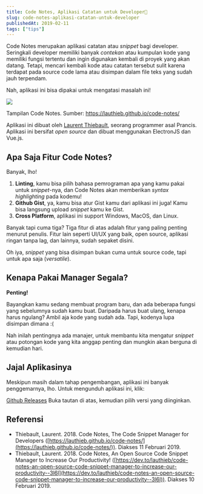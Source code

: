 ```yaml
---
title: Code Notes, Aplikasi Catatan untuk Developer📒
slug: code-notes-aplikasi-catatan-untuk-developer
publishedAt: 2019-02-11
tags: ["tips"]
---
```


Code Notes merupakan aplikasi catatan atau _snippet_ bagi developer. Seringkali developer memiliki banyak _contekan_ atau kumpulan kode yang memiliki fungsi tertentu dan ingin digunakan kembali di proyek yang akan datang. Tetapi, mencari kembali kode atau catatan tersebut sulit karena terdapat pada source code lama atau disimpan dalam file teks yang sudah jauh terpendam.

Nah, aplikasi ini bisa dipakai untuk mengatasi masalah ini!

![](https://kodesianastorage.blob.core.windows.net/kodesiana-public-assets/posts/2019/2/screen.png)

Tampilan Code Notes. Sumber: https://lauthieb.github.io/code-notes/

Aplikasi ini dibuat oleh [Laurent Thiebault](https://github.com/lauthieb), seorang programmer asal Prancis. Aplikasi ini bersifat _open source_ dan dibuat menggunakan ElectronJS dan Vue.js.

## Apa Saja Fitur Code Notes?

Banyak, lho!

1. **Linting**, kamu bisa pilih bahasa pemrograman apa yang kamu pakai untuk _snippet_\-nya, dan Code Notes akan memberikan _syntax highlighting_ pada kodemu!
2. **Github Gist**, ya, kamu bisa atur Gist kamu dari aplikasi ini juga! Kamu bisa langsung upload _snippet_ kamu ke Gist.
3. **Cross Platform**, aplikasi ini support Windows, MacOS, dan Linux.

Banyak tapi cuma tiga? Tiga fitur di atas adalah fitur yang paling penting menurut penulis. Fitur lain seperti UI/UX yang baik, open source, aplikasi ringan tanpa lag, dan lainnya, sudah sepaket disini.

Oh iya, _snippet_ yang bisa disimpan bukan cuma untuk source code, tapi untuk apa saja (_versatile_).

## Kenapa Pakai Manager Segala?

**Penting!**

Bayangkan kamu sedang membuat program baru, dan ada beberapa fungsi yang sebelumnya sudah kamu buat. Daripada harus buat ulang, kenapa harus ngulang? Ambil aja kode yang sudah ada. Tapi, kodenya lupa disimpan dimana :(

Nah inilah pentingnya ada manajer, untuk membantu kita mengatur _snippet_ atau potongan kode yang kita anggap penting dan mungkin akan berguna di kemudian hari.

## Jajal Aplikasinya

Meskipun masih dalam tahap pengembangan, aplikasi ini banyak penggemarnya, lho. Untuk mengunduh aplikasi ini, klik:

[Github Releases](https://github.com/lauthieb/code-notes/releases)
Buka tautan di atas, kemudian pilih versi yang diinginkan.

## Referensi

- Thiebault, Laurent. 2018. Code Notes, The Code Snippet Manager for Developers ([https://lauthieb.github.io/code-notes/](https://lauthieb.github.io/code-notes/)). Diakses 11 Februari 2019.
- Thiebault, Laurent. 2018. Code Notes, An Open Source Code Snippet Manager to Increase Our Productivity! ([https://dev.to/lauthieb/code-notes-an-open-source-code-snippet-manager-to-increase-our-productivity--3l6l](https://dev.to/lauthieb/code-notes-an-open-source-code-snippet-manager-to-increase-our-productivity--3l6l)). Diakses 10 Februari 2019.

